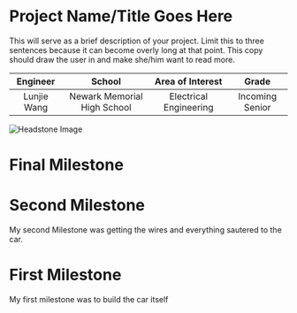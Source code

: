 ﻿# Project Name/Title Goes Here
This will serve as a brief description of your project. Limit this to three sentences because it can become overly long at that point. This copy should draw the user in and make she/him want to read more.

| **Engineer** | **School** | **Area of Interest** | **Grade** |
|:--:|:--:|:--:|:--:|
| Lunjie Wang | Newark Memorial High School | Electrical Engineering | Incoming Senior

![Headstone Image](https://bluestampengineering.com/wp-content/uploads/2016/05/improve.jpg)
  
# Final Milestone




# Second Milestone
My second Milestone was getting the wires and everything sautered to the car.


# First Milestone
  

My first milestone was to build the car itself


